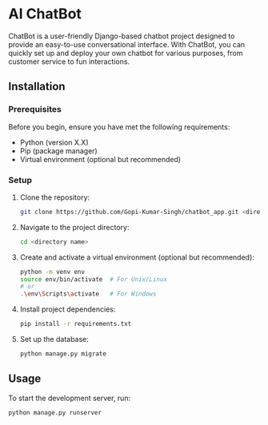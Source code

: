 # AI ChatBot

ChatBot is a user-friendly Django-based chatbot project designed to provide an easy-to-use conversational interface. With ChatBot, you can quickly set up and deploy your own chatbot for various purposes, from customer service to fun interactions.

## Installation

### Prerequisites

Before you begin, ensure you have met the following requirements:
- Python (version X.X)
- Pip (package manager)
- Virtual environment (optional but recommended)

### Setup

1. Clone the repository:

    ```bash
    git clone https://github.com/Gopi-Kumar-Singh/chatbot_app.git <directory name>
    ```

2. Navigate to the project directory:

    ```bash
    cd <directory name>
    ```

3. Create and activate a virtual environment (optional but recommended):

    ```bash
    python -m venv env
    source env/bin/activate  # For Unix/Linux
    # or
    .\env\Scripts\activate   # For Windows
    ```

4. Install project dependencies:

    ```bash
    pip install -r requirements.txt
    ```

5. Set up the database:

    ```bash
    python manage.py migrate
    ```

## Usage

To start the development server, run:

```bash
python manage.py runserver
